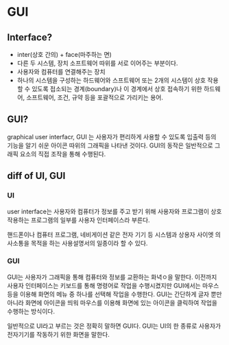 # GUI

## Interface?
- inter(상호 간의) + face(마주하는 면)
- 다른 두 시스템, 장치 소프트웨어 따위를 서로 이어주는 부분이다.
- 사용자와 컴퓨터를 연결해주는 장치
- 하나의 시스템을 구성하는 하드웨어와 스프트웨어 또는 2개의 시스템이 상호 작용할 수 있도록 접소되는 경계(boundary)나 이 경계에서 상호 접속하기 위한 하드웨어, 소프트웨어, 조건, 규약 등을 포괄적으로 가리키는 용어.

## GUI?
graphical user interfacr, GUI 는 사용자가 편리하게 사용할 수 있도록 입출력 등의 기능을 알기 쉬운 아이콘 따위의 그래픽을 나타낸 것이다. GUI의 동작은 일반적으로 그래픽 요소의 직접 조작을 통해 수행된다.

## diff of UI, GUI
### UI
user interface는 사용자와 컴퓨터가 정보를 주고 받기 위해 사용자와 프로그램이 상호 작용하는 프로그램의 일부를 사용자 인터페이스라 부른다.

핸드폰이나 컴퓨터 프로그램, 네비게이션 같은 전자 기기 등 시스템과 상용자 사이엣 의사소통을 목적을 하는 사용설명서의 일종이라 할 수 있다.

### GUI
GUI는 사용자가 그래픽을 통해 컴퓨터와 정보를 교환하는 화녁ㅇ을 말한다.
이전까지 사용자 인터페이스는 키보드를 통해 명령어로 작업을 수행시켰지만 GUI에서는 마우스 등을 이용해 화면의 메뉴 중 하나를 선택해 작업을 수행한다.
GUI는 간단하게 글자 뿐만 아니라 화면에 아이콘을 띄워 마우스를 이용해 화면에 있는 아이콘을 클릭하여 작업을 수행하는 방식이다.

일반적으로 UI라고 부르는 것은 정확히 말하면 GUI다. GUI는 UI의 한 종류로 사용자가 전자기기를 작동하기 위한 화면을 말한다.
